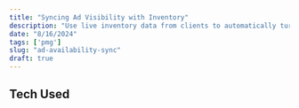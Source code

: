 ```yaml
---
title: "Syncing Ad Visibility with Inventory"
description: "Use live inventory data from clients to automatically turn ads on and off."
date: "8/16/2024"
tags: ['pmg']
slug: "ad-availability-sync"
draft: true
---
```

## Tech Used

